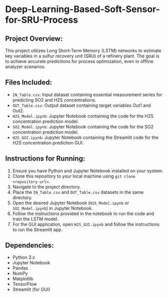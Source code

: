 # Deep-Learning-Based-Soft-Sensor-for-SRU-Process

## Project Overview:
This project utilizes Long Short-Term Memory (LSTM) networks to estimate key variables in a sulfur recovery unit (SRU) of a refinery plant. The goal is to achieve accurate predictions for process optimization, even in offline analyzer scenarios.

## Files Included:
- `IN_Table.csv`: Input dataset containing essential measurement series for predicting SO2 and H2S concentrations.
- `OUT_Table.csv`: Output dataset containing target variables Out1 and Out2.
- `H2S_Model.ipynb`: Jupyter Notebook containing the code for the H2S concentration prediction model.
- `SO2_Model.ipynb`: Jupyter Notebook containing the code for the SO2 concentration prediction model.
- `H2S_GUI.ipynb`: Jupyter Notebook containing the Streamlit code for the H2S concentration prediction GUI.

## Instructions for Running:
1. Ensure you have Python and Jupyter Notebook installed on your system.
2. Clone this repository to your local machine using `git clone <repository-url>`.
3. Navigate to the project directory.
4. Place the `IN_Table.csv` and `OUT_Table.csv` datasets in the same directory.
5. Open the desired Jupyter Notebook (`H2S_Model.ipynb` or `SO2_Model.ipynb`) in Jupyter Notebook.
6. Follow the instructions provided in the notebook to run the code and train the LSTM model.
7. For the GUI application, open `H2S_GUI.ipynb` and follow the instructions to run the Streamlit app.

## Dependencies:
- Python 3.x
- Jupyter Notebook
- Pandas
- NumPy
- Matplotlib
- TensorFlow
- Streamlit (for GUI)

